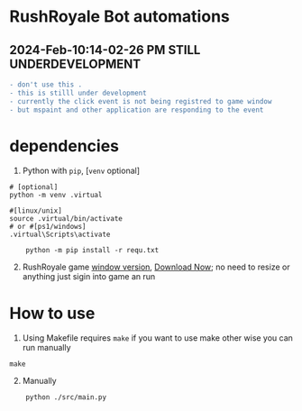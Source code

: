 # RushRoyale Bot automations

## 2024-Feb-10:14-02-26 PM STILL UNDERDEVELOPMENT
```diff
- don't use this .
- this is stilll under development
- currently the click event is not being registred to game window
- but mspaint and other application are responding to the event
```



# dependencies

1) Python with `pip`, [`venv` optional]
```console
# [optional]
python -m venv .virtual

#[linux/unix]
source .virtual/bin/activate 
# or #[ps1/windows]
.virtual\Scripts\activate 
```

```console
    python -m pip install -r requ.txt
``` 
2) RushRoyale game [window version](https://rr.my.games/en), [Download Now](https://static.gc.my.games/RushRoyaleLoader.exe);
    no need to resize or anything just sigin into game an run

# How to use

1) Using Makefile
    requires `make` if you want to use make other wise you can run 
    manually 
```console
make
```
2) Manually
```console
    python ./src/main.py 
```